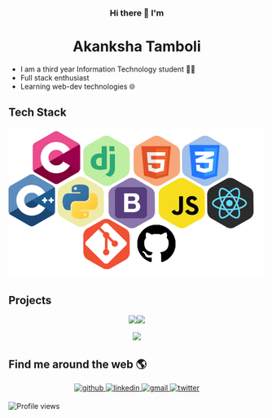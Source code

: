 <h3 align="center"> Hi there 👋 I'm</h3>

<h1 align="center">Akanksha Tamboli</h1>




* I am a third year Information Technology student 👩‍🎓
* Full stack enthusiast 
* Learning web-dev technologies 🌐

<h2>Tech Stack</h2>
<p align="center">
  <img src="https://github.com/akankshast/akankshast/blob/02bcf0236d5d8e6a5d4824a1bf8e5f1f3f26b5d3/tech_stack.svg">
  </p>
  <h2>Projects</h2>
<p align="center">
<img src="https://github-readme-stats.vercel.app/api/pin/?username=akankshast&repo=Django_Student_Management_System&show_icons=true&bg_color=45,f39fdc,9ab5e1"><img src="https://github-readme-stats.vercel.app/api/pin/?username=akankshast&repo=BloomFilter&show_icons=true&bg_color=45,f39fdc,9ab5e1">
  </p>
  <p align="center">
<img src="https://github-readme-stats.vercel.app/api/pin/?username=Praful932&repo=EverythingEV&show_icons=true&bg_color=45,e99ba6,ffd9de">
</p>
<h2>Find me around the web 🌎</h2>
<p align="center">
<a href="https://github.com/akankshast" target="_blank">
<img src=https://img.shields.io/badge/github-%2324292e.svg?&style=for-the-badge&logo=github&logoColor=white alt=github style="margin-bottom: 5px;" />
</a>
<a href="https://www.linkedin.com/in/akanksha195/" target="_blank">
<img src=https://img.shields.io/badge/linkedin-%231E77B5.svg?&style=for-the-badge&logo=linkedin&logoColor=white alt=linkedin style="margin-bottom: 5px;" />
</a>
 <a href="mailto:akankshatamboli195@gmail.com" target="_blank">
<img src=https://img.shields.io/badge/email-%23000000.svg?&style=for-the-badge&logo=gmail&logoColor=white&color=cc0000 alt=gmail style="margin-bottom: 5px;" />
</a>
  <a href="https://twitter.com/akanksha_s_t" target="_blank">
<img src=https://img.shields.io/badge/twitter-%2300acee.svg?&style=for-the-badge&logo=twitter&logoColor=white alt=twitter style="margin-bottom: 5px;" />
</a>
 </p>
 
 ![Profile views](https://gpvc.arturio.dev/akankshast)
<!--
**akankshast/akankshast** is a ✨ _special_ ✨ repository because its `README.md` (this file) appears on your GitHub profile.

Here are some ideas to get you started:

- 🔭 I’m currently working on ...
- 🌱 I’m currently learning ...
- 👯 I’m looking to collaborate on ...
- 🤔 I’m looking for help with ...
- 💬 Ask me about ...
- 📫 How to reach me: ...
- 😄 Pronouns: ...
- ⚡ Fun fact: ...
-->
<br>



